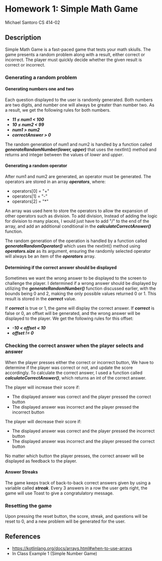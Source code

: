 # Homework 1: Simple Math Game
Michael Santoro
CS 414-02

## Description
Simple Math Game is a fast-paced game that tests your math skiulls. The game presents a random problem along with a result, either correct or incorrect. The player must quickly decide whether the given result is correct or incorrect.

### Generating a random problem

#### Generating numbers one and two
Each question displayed to the user is randomly generated. Both numbers are two digits, and number one will always be greater than number two. As a result, we get the following rules for both numbers. 
- ***11 ≤ num1 < 100***
- ***10 ≤ num2 < 99***
- ***num1 > num2***
- ***correctAnswer > 0***

The random generation of num1 and num2 is handled by a function called ***generateRandomNumber(lower, upper)*** that uses the nextInt() method and returns and integer between the values of *lower* and *upper*.

#### Generating a random operator
After num1 and num2 are generated, an operator must be generated. The operators are stored in an array ***operators***, where:
- operators[0] = "+"
- operators[1] = "-"
- operators[2] = "*"

An array was used here to store the operators to allow the expansion of other operators such as division. To add division, Instead of adding the logic for division to many places, I would just have to add "/" to the end of the array, and add an additional conditional in the ***calculateCorrectAnswer()*** function.

The random generation of the operation is handled by a function called ***generateRandomOperator()*** which uses the nextInt() method using ***operators.size*** as its argument, ensuring the randomly selected operator will always be an item of the ***operators*** array.

#### Determining if the correct answer should be displayed
Sometimes we want the wrong answer to be displayed to the screen to challenge the player. I determined if a wrong answer should be displayed by utilizing the ***generateRandomNumber()*** function discussed earlier, with the bounds being 0 and 2, making the only possible values returned 0 or 1. This result is stored in the ***correct*** value. 

If ***correct*** is true or 1, the game will display the correct answer. If ***correct*** is false or 0, an offset will be generated, and the wrong answer will be displayed to the player. We get the following rules for this offset:
- ***-10 < offset < 10***
- ***offset != 0***

### Checking the correct answer when the player selects and answer
When the player presses either the correct or incorrect button, We have to determine if the player was correct or not, and update the score accordingly. To calculate the correct answer, I used a function called ***calculateCorrectAnswer()***, which returns an int of the correct answer.

The player will increase their score if:
- The displayed answer was correct and the player pressed the correct button
- The displayed answer was incorrect and the player pressed the incorrect button

The player will decrease their score if:
- The displayed answer was correct and the player pressed the incorrect button
- The displayed answer was incorrect and the player pressed the correct button

No matter which button the player presses, the correct answer will be displayed as feedback to the player.

#### Answer Streaks
The game keeps track of back-to-back correct answers given by using a variable called ***streak***. Every 3 answers in a row the user gets right, the game will use Toast to give a congratulatory message.

### Resetting the game
Upon pressing the reset button, the score, streak, and questions will be reset to 0, and a new problem will be generated for the user.

## References
- https://kotlinlang.org/docs/arrays.html#when-to-use-arrays
- In Class Example 1 (Simple Number Game)
